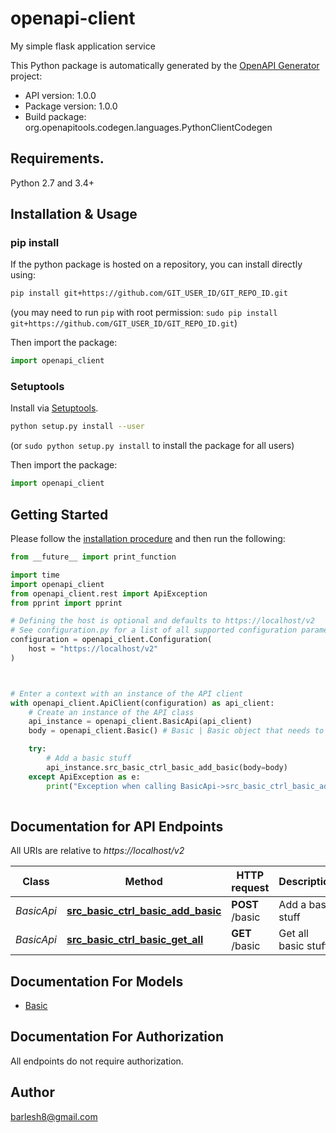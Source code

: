 # openapi-client
My simple flask application service

This Python package is automatically generated by the [OpenAPI Generator](https://openapi-generator.tech) project:

- API version: 1.0.0
- Package version: 1.0.0
- Build package: org.openapitools.codegen.languages.PythonClientCodegen

## Requirements.

Python 2.7 and 3.4+

## Installation & Usage
### pip install

If the python package is hosted on a repository, you can install directly using:

```sh
pip install git+https://github.com/GIT_USER_ID/GIT_REPO_ID.git
```
(you may need to run `pip` with root permission: `sudo pip install git+https://github.com/GIT_USER_ID/GIT_REPO_ID.git`)

Then import the package:
```python
import openapi_client
```

### Setuptools

Install via [Setuptools](http://pypi.python.org/pypi/setuptools).

```sh
python setup.py install --user
```
(or `sudo python setup.py install` to install the package for all users)

Then import the package:
```python
import openapi_client
```

## Getting Started

Please follow the [installation procedure](#installation--usage) and then run the following:

```python
from __future__ import print_function

import time
import openapi_client
from openapi_client.rest import ApiException
from pprint import pprint

# Defining the host is optional and defaults to https://localhost/v2
# See configuration.py for a list of all supported configuration parameters.
configuration = openapi_client.Configuration(
    host = "https://localhost/v2"
)



# Enter a context with an instance of the API client
with openapi_client.ApiClient(configuration) as api_client:
    # Create an instance of the API class
    api_instance = openapi_client.BasicApi(api_client)
    body = openapi_client.Basic() # Basic | Basic object that needs to be added to the basic stuff (optional)

    try:
        # Add a basic stuff
        api_instance.src_basic_ctrl_basic_add_basic(body=body)
    except ApiException as e:
        print("Exception when calling BasicApi->src_basic_ctrl_basic_add_basic: %s\n" % e)
    
```

## Documentation for API Endpoints

All URIs are relative to *https://localhost/v2*

Class | Method | HTTP request | Description
------------ | ------------- | ------------- | -------------
*BasicApi* | [**src_basic_ctrl_basic_add_basic**](docs/BasicApi.md#src_basic_ctrl_basic_add_basic) | **POST** /basic | Add a basic stuff
*BasicApi* | [**src_basic_ctrl_basic_get_all**](docs/BasicApi.md#src_basic_ctrl_basic_get_all) | **GET** /basic |  Get all basic stuff


## Documentation For Models

 - [Basic](docs/Basic.md)


## Documentation For Authorization

 All endpoints do not require authorization.

## Author

barlesh8@gmail.com


